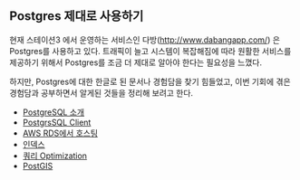 Postgres 제대로 사용하기
--------------------

현재 스테이션3 에서 운영하는 서비스인 다방(http://www.dabangapp.com/) 은 Postgres를 사용하고 있다. 트래픽이 늘고 시스템이 복잡해짐에 따라 원활한 서비스를 제공하기 위해서 Postgres를 조금 더 제대로 알아야 한다는 필요성을 느꼈다.

하지만, Postgres에 대한 한글로 된 문서나 경험담을 찾기 힘들었고, 
이번 기회에 겪은 경험담과 공부하면서 알게된 것들을 정리해 보려고 한다.

 - [PostgreSQL 소개](intro.md)
 - [PostgrsSQL Client](client.md)
 - [AWS RDS에서 호스팅](aws-rds.md)
 - [인덱스](index.md)
 - [쿼리 Optimization](optimization.md)
 - [PostGIS](postgis.md)